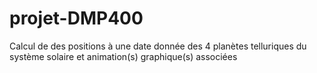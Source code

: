# projet-DMP400
Calcul de des positions à une date donnée des 4 planètes telluriques du système solaire et animation(s) graphique(s) associées
